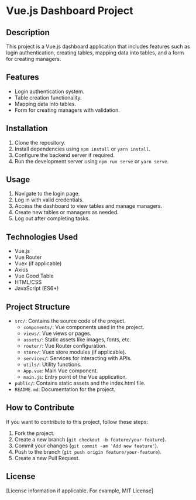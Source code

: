 # Vue.js Dashboard Project

## Description
This project is a Vue.js dashboard application that includes features such as login authentication, creating tables, mapping data into tables, and a form for creating managers.

## Features
- Login authentication system.
- Table creation functionality.
- Mapping data into tables.
- Form for creating managers with validation.

## Installation
1. Clone the repository.
2. Install dependencies using `npm install` or `yarn install`.
3. Configure the backend server if required.
4. Run the development server using `npm run serve` or `yarn serve`.

## Usage
1. Navigate to the login page.
2. Log in with valid credentials.
3. Access the dashboard to view tables and manage managers.
4. Create new tables or managers as needed.
5. Log out after completing tasks.

## Technologies Used
- Vue.js
- Vue Router
- Vuex (if applicable)
- Axios
- Vue Good Table
- HTML/CSS
- JavaScript (ES6+)

## Project Structure
- `src/`: Contains the source code of the project.
  - `components/`: Vue components used in the project.
  - `views/`: Vue views or pages.
  - `assets/`: Static assets like images, fonts, etc.
  - `router/`: Vue Router configuration.
  - `store/`: Vuex store modules (if applicable).
  - `services/`: Services for interacting with APIs.
  - `utils/`: Utility functions.
  - `App.vue`: Main Vue component.
  - `main.js`: Entry point of the Vue application.
- `public/`: Contains static assets and the index.html file.
- `README.md`: Documentation for the project.

## How to Contribute
If you want to contribute to this project, follow these steps:
1. Fork the project.
2. Create a new branch (`git checkout -b feature/your-feature`).
3. Commit your changes (`git commit -am 'Add new feature'`).
4. Push to the branch (`git push origin feature/your-feature`).
5. Create a new Pull Request.

## License
[License information if applicable. For example, MIT License]
